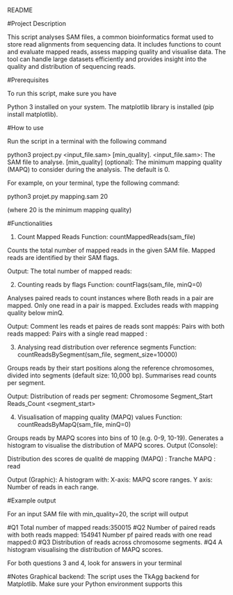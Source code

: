 README

#Project Description

This script analyses SAM files, a common bioinformatics format used to store read alignments from sequencing data. It includes functions to count and evaluate mapped reads, assess mapping quality and   visualise data. The tool can handle large datasets efficiently and provides insight into the quality and distribution of sequencing reads.





#Prerequisites

To run this script, make sure you have

Python 3 installed on your system.
The matplotlib library is installed (pip install matplotlib).





#How to use

Run the script in a terminal with the following command

python3 project.py <input_file.sam> [min_quality].
<input_file.sam>: The SAM file to analyse.
[min_quality] (optional): The minimum mapping quality (MAPQ) to consider during the analysis. The default is 0.

For example, on your terminal, type the following command:

python3 projet.py mapping.sam 20

(where 20 is the minimum mapping quality)





#Functionalities

1. Count Mapped Reads
Function: countMappedReads(sam_file)

Counts the total number of mapped reads in the given SAM file.
Mapped reads are identified by their SAM flags.

Output: The total number of mapped reads: <count>


2. Counting reads by flags
Function: countFlags(sam_file, minQ=0)

Analyses paired reads to count instances where
Both reads in a pair are mapped.
Only one read in a pair is mapped.
Excludes reads with mapping quality below minQ.

Output:
Comment les reads et paires de reads sont mappés:
Pairs with both reads mapped: <count>
Pairs with a single read mapped : <count>


3. Analysing read distribution over reference segments
Function: countReadsBySegment(sam_file, segment_size=10000)

Groups reads by their start positions along the reference chromosomes, divided into segments (default size: 10,000 bp).
Summarises read counts per segment.

Output:
Distribution of reads per segment:
Chromosome Segment_Start Reads_Count
<chromosome> <segment_start> <count> 


4. Visualisation of mapping quality (MAPQ) values
Function: countReadsByMapQ(sam_file, minQ=0)

Groups reads by MAPQ scores into bins of 10 (e.g. 0-9, 10-19).
Generates a histogram to visualise the distribution of MAPQ scores.
Output (Console):

Distribution des scores de qualité de mapping (MAPQ) :
Tranche MAPQ <range>: <count> read

Output (Graphic):
A histogram with:
X-axis: MAPQ score ranges.
Y axis: Number of reads in each range.




#Example output

For an input SAM file with min_quality=20, the script will output

#Q1 Total number of mapped reads:350015
#Q2 Number of paired reads with both reads mapped: 154941
Number pf paired reads with one read mapped:0
#Q3 Distribution of reads across chromosome segments.
#Q4 A histogram visualising the distribution of MAPQ scores.

For both questions 3 and 4, look for answers in your terminal




#Notes
Graphical backend: The script uses the TkAgg backend for Matplotlib. Make sure your Python environment supports this





